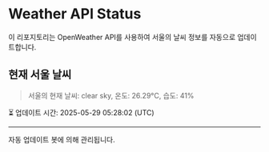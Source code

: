 
# Weather API Status

이 리포지토리는 OpenWeather API를 사용하여 서울의 날씨 정보를 자동으로 업데이트합니다.

## 현재 서울 날씨
> 서울의 현재 날씨: clear sky, 온도: 26.29°C, 습도: 41%

⏳ 업데이트 시간: 2025-05-29 05:28:02 (UTC)

---
자동 업데이트 봇에 의해 관리됩니다.
